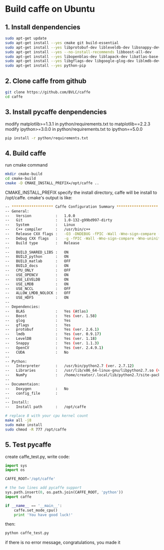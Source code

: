# Build caffe on Ubuntu

## 1. Install denpendencies
```bash
sudo apt-get update 
sudo apt-get install --yes cmake git build-essential
sudo apt-get install --yes libprotobuf-dev libleveldb-dev libsnappy-dev libopencv-dev libhdf5-serial-dev protobuf-compiler
sudo apt-get install --yes --no-install-recommends libboost-all-dev
sudo apt-get install --yes libopenblas-dev liblapack-dev libatlas-base-dev
sudo apt-get install --yes libgflags-dev libgoogle-glog-dev liblmdb-dev
sudo apt-get install --yes python-pip
```

## 2. Clone caffe from github
```bash
git clone https://github.com/BVLC/caffe
cd caffe
```

## 3. Install pycaffe denpendencies
modify matplotlib>=1.3.1 in python/requirements.txt to 
matplotlib==2.2.3  
modify ipython>=3.0.0 in python/requirements.txt to 
ipython==5.0.0

```bash
pip install -r python/requirements.txt
```

## 4. Build caffe
run cmake command
```bash
mkdir cmake-build
cd cmake-build
cmake -D CMAKE_INSTALL_PREFIX=/opt/caffe ..
```
CMAKE_INSTALL_PREFIX specify the install directory, caffe will
be install to /opt/caffe. cmake's output is like:
```bash
-- ******************* Caffe Configuration Summary *******************
-- General:
--   Version           :   1.0.0
--   Git               :   1.0-132-g99bd997-dirty
--   System            :   Linux
--   C++ compiler      :   /usr/bin/c++
--   Release CXX flags :   -O3 -DNDEBUG -fPIC -Wall -Wno-sign-compare -Wno-uninitialized
--   Debug CXX flags   :   -g -fPIC -Wall -Wno-sign-compare -Wno-uninitialized
--   Build type        :   Release
-- 
--   BUILD_SHARED_LIBS :   ON
--   BUILD_python      :   ON
--   BUILD_matlab      :   OFF
--   BUILD_docs        :   ON
--   CPU_ONLY          :   OFF
--   USE_OPENCV        :   ON
--   USE_LEVELDB       :   ON
--   USE_LMDB          :   ON
--   USE_NCCL          :   OFF
--   ALLOW_LMDB_NOLOCK :   OFF
--   USE_HDF5          :   ON
-- 
-- Dependencies:
--   BLAS              :   Yes (Atlas)
--   Boost             :   Yes (ver. 1.58)
--   glog              :   Yes
--   gflags            :   Yes
--   protobuf          :   Yes (ver. 2.6.1)
--   lmdb              :   Yes (ver. 0.9.17)
--   LevelDB           :   Yes (ver. 1.18)
--   Snappy            :   Yes (ver. 1.1.3)
--   OpenCV            :   Yes (ver. 2.4.9.1)
--   CUDA              :   No
-- 
-- Python:
--   Interpreter       :   /usr/bin/python2.7 (ver. 2.7.12)
--   Libraries         :   /usr/lib/x86_64-linux-gnu/libpython2.7.so (ver 2.7.12)
--   NumPy             :   /home/creator/.local/lib/python2.7/site-packages/numpy/core/include (ver 1.16.1)
-- 
-- Documentaion:
--   Doxygen           :   No
--   config_file       :   
-- 
-- Install:
--   Install path      :   /opt/caffe
```

```bash
# replace 8 with your cpu kernel count
make all -j8
sudo make install
sudo chmod -R 777 /opt/caffe 
```
## 5. Test pycaffe
create caffe_test.py, write code:
```python
import sys
import os

CAFFE_ROOT='/opt/caffe'

# the two lines add pycaffe support
sys.path.insert(0, os.path.join(CAFFE_ROOT, 'python'))
import caffe

if __name__ == '__main__':
	caffe.set_mode_cpu()
	print 'You have good luck!'
```
then:
```bash
python caffe_test.py
```
if there is no error message, congratulations, you made it